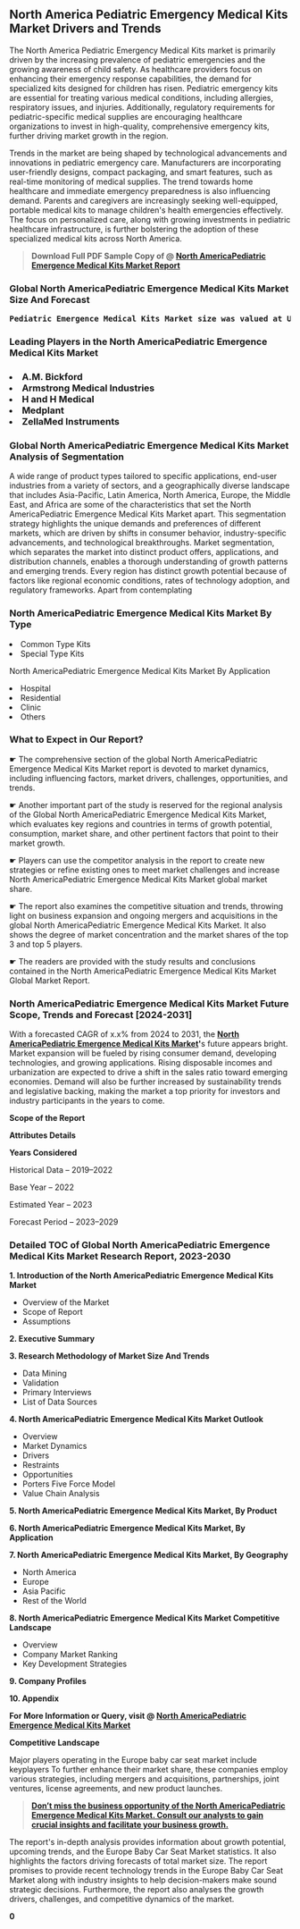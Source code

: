 <p><h2>North America Pediatric Emergency Medical Kits Market Drivers and Trends</h2><p>The North America Pediatric Emergency Medical Kits market is primarily driven by the increasing prevalence of pediatric emergencies and the growing awareness of child safety. As healthcare providers focus on enhancing their emergency response capabilities, the demand for specialized kits designed for children has risen. Pediatric emergency kits are essential for treating various medical conditions, including allergies, respiratory issues, and injuries. Additionally, regulatory requirements for pediatric-specific medical supplies are encouraging healthcare organizations to invest in high-quality, comprehensive emergency kits, further driving market growth in the region.</p><p>Trends in the market are being shaped by technological advancements and innovations in pediatric emergency care. Manufacturers are incorporating user-friendly designs, compact packaging, and smart features, such as real-time monitoring of medical supplies. The trend towards home healthcare and immediate emergency preparedness is also influencing demand. Parents and caregivers are increasingly seeking well-equipped, portable medical kits to manage children's health emergencies effectively. The focus on personalized care, along with growing investments in pediatric healthcare infrastructure, is further bolstering the adoption of these specialized medical kits across North America.</p></p><blockquote id="" class=""><strong>Download Full PDF Sample Copy of @&nbsp;<a href="https://www.verifiedmarketreports.com/download-sample/?rid=374142&utm_source=GitHub-Jan&utm_medium=262" target="_blank">North AmericaPediatric Emergence Medical Kits Market Report</a>&nbsp;&nbsp;</strong></blockquote><h3 id="" class=""><strong>Global&nbsp;North AmericaPediatric Emergence Medical Kits Market Size And Forecast</strong></h3><pre class="reader-text-block__code-block"><strong>Pediatric Emergence Medical Kits Market size was valued at USD 2.5 Billion in 2022 and is projected to reach USD 4.0 Billion by 2030, growing at a CAGR of 7.5% from 2024 to 2030.</strong></pre><h3 id="" class="">Leading Players in the&nbsp;North AmericaPediatric Emergence Medical Kits Market</h3><h3 class=""></Li><Li>A.M. Bickford</Li><Li> Armstrong Medical Industries</Li><Li> H and H Medical</Li><Li> Medplant</Li><Li> ZellaMed Instruments</h3><h3 id="" class="">Global&nbsp;North AmericaPediatric Emergence Medical Kits Market Analysis of Segmentation</h3><p id="" class="">A wide range of product types tailored to specific applications, end-user industries from a variety of sectors, and a geographically diverse landscape that includes Asia-Pacific, Latin America, North America, Europe, the Middle East, and Africa are some of the characteristics that set the North AmericaPediatric Emergence Medical Kits Market apart. This segmentation strategy highlights the unique demands and preferences of different markets, which are driven by shifts in consumer behavior, industry-specific advancements, and technological breakthroughs. Market segmentation, which separates the market into distinct product offers, applications, and distribution channels, enables a thorough understanding of growth patterns and emerging trends. Every region has distinct growth potential because of factors like regional economic conditions, rates of technology adoption, and regulatory frameworks. Apart from contemplating</p><h3 id="" class="">North AmericaPediatric Emergence Medical Kits Market&nbsp;By Type</h3><p></Li><Li>Common Type Kits</Li><Li> Special Type Kits</p><div class="" data-test-id=""><p>North AmericaPediatric Emergence Medical Kits Market&nbsp;By Application</p></div><p class=""></Li><Li>Hospital</Li><Li> Residential</Li><Li> Clinic</Li><Li> Others</p><div class="" data-test-id=""><h3><span class="">What to Expect in Our Report?</span></h3></div><div class="" data-test-id=""><p><span class="">☛ The comprehensive section of the global North AmericaPediatric Emergence Medical Kits Market report is devoted to market dynamics, including influencing factors, market drivers, challenges, opportunities, and trends.</span></p></div><div class="" data-test-id=""><p><span class="">☛ Another important part of the study is reserved for the regional analysis of the Global North AmericaPediatric Emergence Medical Kits Market, which evaluates key regions and countries in terms of growth potential, consumption, market share, and other pertinent factors that point to their market growth.</span></p></div><div class="" data-test-id=""><p><span class="">☛ Players can use the competitor analysis in the report to create new strategies or refine existing ones to meet market challenges and increase North AmericaPediatric Emergence Medical Kits Market global market share.</span></p></div><div class="" data-test-id=""><p><span class="">☛ The report also examines the competitive situation and trends, throwing light on business expansion and ongoing mergers and acquisitions in the global North AmericaPediatric Emergence Medical Kits Market. It also shows the degree of market concentration and the market shares of the top 3 and top 5 players.</span></p></div><div class="" data-test-id=""><p><span class="">☛ The readers are provided with the study results and conclusions contained in the North AmericaPediatric Emergence Medical Kits Market Global Market Report.</span></p></div><div class="" data-test-id=""><h3><span class="">North AmericaPediatric Emergence Medical Kits Market Future Scope, Trends and Forecast [2024-2031]</span></h3></div><div class="" data-test-id=""><p><span class="">With a forecasted CAGR of x.x% from 2024 to 2031, the <strong><a href="https://www.verifiedmarketreports.com/download-sample/?rid=374142&utm_source=GitHub-Jan&utm_medium=262" target="_blank">North AmericaPediatric Emergence Medical Kits Market</a>'</strong>s future appears bright. Market expansion will be fueled by rising consumer demand, developing technologies, and growing applications. Rising disposable incomes and urbanization are expected to drive a shift in the sales ratio toward emerging economies. Demand will also be further increased by sustainability trends and legislative backing, making the market a top priority for investors and industry participants in the years to come.</span></p><p id="ember66" class="ember-view reader-text-block__paragraph"><strong>Scope of the Report</strong></p><p id="ember67" class="ember-view reader-text-block__paragraph"><strong>Attributes Details</strong></p><p id="ember68" class="ember-view reader-text-block__paragraph"><strong>Years Considered</strong></p><p id="ember69" class="ember-view reader-text-block__paragraph">Historical Data &ndash; 2019&ndash;2022</p><p id="ember70" class="ember-view reader-text-block__paragraph">Base Year &ndash; 2022</p><p id="ember71" class="ember-view reader-text-block__paragraph">Estimated Year &ndash; 2023</p><p id="ember72" class="ember-view reader-text-block__paragraph">Forecast Period &ndash; 2023&ndash;2029</p></div><h3 id="" class="">Detailed TOC of Global North AmericaPediatric Emergence Medical Kits Market Research Report, 2023-2030</h3><p id="" class=""><strong>1. Introduction of the North AmericaPediatric Emergence Medical Kits Market</strong></p><ul><li>Overview of the Market</li><li>Scope of Report</li><li>Assumptions</li></ul><p id="" class=""><strong>2. Executive Summary</strong></p><p id="" class=""><strong>3. Research Methodology of Market Size And Trends</strong></p><ul><li>Data Mining</li><li>Validation</li><li>Primary Interviews</li><li>List of Data Sources</li></ul><p id="" class=""><strong>4. North AmericaPediatric Emergence Medical Kits Market Outlook</strong></p><ul><li>Overview</li><li>Market Dynamics</li><li>Drivers</li><li>Restraints</li><li>Opportunities</li><li>Porters Five Force Model</li><li>Value Chain Analysis</li></ul><p id="" class=""><strong>5. North AmericaPediatric Emergence Medical Kits Market, By Product</strong></p><p id="" class=""><strong>6. North AmericaPediatric Emergence Medical Kits Market, By Application</strong></p><p id="" class=""><strong>7. North AmericaPediatric Emergence Medical Kits Market, By Geography</strong></p><ul><li>North America</li><li>Europe</li><li>Asia Pacific</li><li>Rest of the World</li></ul><p id="" class=""><strong>8. North AmericaPediatric Emergence Medical Kits Market Competitive Landscape</strong></p><ul><li>Overview</li><li>Company Market Ranking</li><li>Key Development Strategies</li></ul><p id="" class=""><strong>9. Company Profiles</strong></p><p id="" class=""><strong>10. Appendix</strong></p><p><strong>For More Information or Query, visit&nbsp;@ <a href="https://www.verifiedmarketreports.com/product/pediatric-emergence-medical-kits-market/" target="_blank">North AmericaPediatric Emergence Medical Kits Market</a></strong></p><p id="ember61" class="ember-view reader-text-block__paragraph"><strong>Competitive Landscape</strong></p><p id="ember62" class="ember-view reader-text-block__paragraph">Major players operating in the Europe baby car seat market include keyplayers To further enhance their market share, these companies employ various strategies, including mergers and acquisitions, partnerships, joint ventures, license agreements, and new product launches.</p><blockquote id="ember63" class="ember-view reader-text-block__blockquote"><strong><a href="https://www.verifiedmarketreports.com/download-sample/?rid=374142&utm_source=GitHub-Jan&utm_medium=262" target="_blank">Don&rsquo;t miss the business opportunity of the North AmericaPediatric Emergence Medical Kits Market. Consult our analysts to gain crucial insights and facilitate your business growth.</a></strong></blockquote><p id="ember64" class="ember-view reader-text-block__paragraph">The report's in-depth analysis provides information about growth potential, upcoming trends, and the Europe Baby Car Seat Market statistics. It also highlights the factors driving forecasts of total market size. The report promises to provide recent technology trends in the Europe Baby Car Seat Market along with industry insights to help decision-makers make sound strategic decisions. Furthermore, the report also analyses the growth drivers, challenges, and competitive dynamics of the market.</p><p class="ember-view reader-text-block__paragraph"><strong>0</strong></p>

